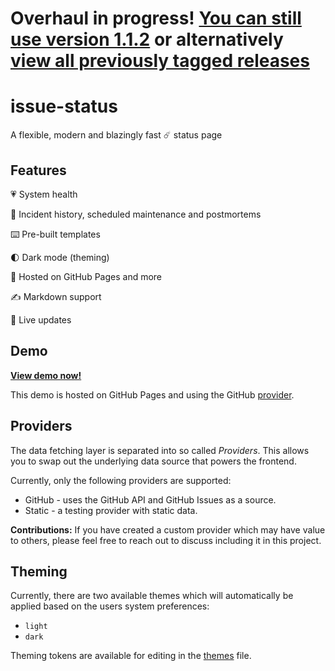 # Overhaul in progress! [You can still use version 1.1.2](https://github.com/tadhglewis/issue-status/tree/d8bc206c84f59be3feaca09a04467119895939de) or alternatively [view all previously tagged releases](https://github.com/tadhglewis/issue-status/releases)

# issue-status

A flexible, modern and blazingly fast ☄️ status page

## Features

💗 System health

📝 Incident history, scheduled maintenance and postmortems

⌨️ Pre-built templates

🌓 Dark mode (theming)

🛜 Hosted on GitHub Pages and more

✍️ Markdown support

🔴 Live updates

## Demo

[**View demo now!**](https://tadhglewis.github.io/issue-status)

This demo is hosted on GitHub Pages and using the GitHub [provider](#providers).

## Providers

The data fetching layer is separated into so called _Providers_. This allows you to swap out the underlying data source that powers the frontend.

Currently, only the following providers are supported:

- GitHub - uses the GitHub API and GitHub Issues as a source.
- Static - a testing provider with static data.

**Contributions:** If you have created a custom provider which may have value to others, please feel free to reach out to discuss including it in this project.

## Theming

Currently, there are two available themes which will automatically be applied based on the users system preferences:

- `light`
- `dark`

Theming tokens are available for editing in the [themes](./src/app/themes.ts) file.
